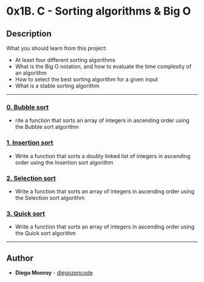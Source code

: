 # 0x1B. C - Sorting algorithms & Big O

## Description
What you should learn from this project:

* At least four different sorting algorithms
* What is the Big O notation, and how to evaluate the time complexity of an algorithm
* How to select the best sorting algorithm for a given input
* What is a stable sorting algorithm

---

### [0. Bubble sort](./0-bubble_sort.c)
* rite a function that sorts an array of integers in ascending order using the Bubble sort algorithm



### [1. Insertion sort](./1-insertion_sort_list.c)
* Write a function that sorts a doubly linked list of integers in ascending order using the Insertion sort algorithm



### [2. Selection sort](./2-selection_sort.c)
* Write a function that sorts an array of integers in ascending order using the Selection sort algorithm



### [3. Quick sort](./3-quick_sort.c)
* Write a function that sorts an array of integers in ascending order using the Quick sort algorithm

---

## Author
* **Diego Monroy** - [diegozencode](https://github.com/diegozencode)
